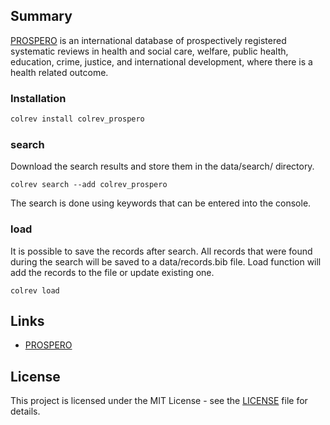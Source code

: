 ## Summary

[PROSPERO](https://www.crd.york.ac.uk/prospero/#searchadvanced) is an international database of prospectively registered systematic reviews in health and social care, welfare, public health, education, crime, justice, and international development, where there is a health related outcome.

### Installation

```bash
colrev install colrev_prospero
```

### search

Download the search results and store them in the data/search/ directory.
```
colrev search --add colrev_prospero
```
The search is done using keywords that can be entered into the console.

### load
It is possible to save the records after search. All records that were found during the search will be saved to a data/records.bib file. Load function will add the records to the file or update existing one.

```
colrev load
```
## Links

- [PROSPERO](https://www.crd.york.ac.uk/prospero/)

## License

This project is licensed under the MIT License - see the [LICENSE](LICENSE) file for details.
